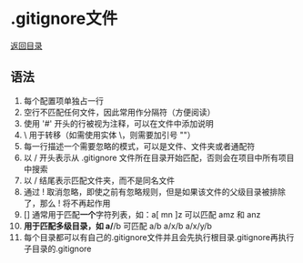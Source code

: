 # .gitignore文件

[返回目录](./Index.md)

## 语法

1. 每个配置项单独占一行
2. 空行不匹配任何文件，因此常用作分隔符（方便阅读）
3. 使用 '#' 开头的行被视为注释，可以在文件中添加说明
4. \ 用于转移（如需使用实体 \，则需要加引号 "\"）
5. 每一行描述一个需要忽略的模式，可以是文件、文件夹或者通配符
6. 以 / 开头表示从 .gitignore 文件所在目录开始匹配，否则会在项目中所有项目中搜索
7. 以 / 结尾表示匹配文件夹，而不是同名文件
8. 通过 ! 取消忽略，即使之前有忽略规则，但是如果该文件的父级目录被排除了，那么 ! 将不再起作用
9. [] 通常用于匹配**一个**字符列表，如：a[ mn ]z 可以匹配 amz 和 anz
10. **用于匹配多级目录，如 a/**/b 可匹配 a/b  a/x/b  a/x/y/b
11. 每个目录都可以有自己的.gitignore文件并且会先执行根目录.gitignore再执行子目录的.gitignore
